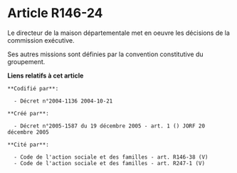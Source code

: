 # Article R146-24

Le directeur de la maison départementale met en oeuvre les décisions de la commission exécutive.

Ses autres missions sont définies par la convention constitutive du groupement.

**Liens relatifs à cet article**

	**Codifié par**:

	  - Décret n°2004-1136 2004-10-21

	**Créé par**:

	  - Décret n°2005-1587 du 19 décembre 2005 - art. 1 () JORF 20 décembre 2005

	**Cité par**:

	  - Code de l'action sociale et des familles - art. R146-38 (V)
	  - Code de l'action sociale et des familles - art. R247-1 (V)
